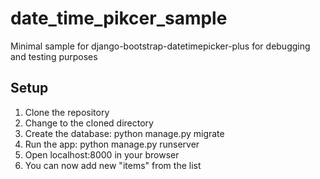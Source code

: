 # date_time_pikcer_sample

Minimal sample for django-bootstrap-datetimepicker-plus for debugging and testing purposes

## Setup

1. Clone the repository
2. Change to the cloned directory
3. Create the database: python manage.py migrate
4. Run the app: python manage.py runserver
5. Open localhost:8000 in your browser
6. You can now add new "items" from the list